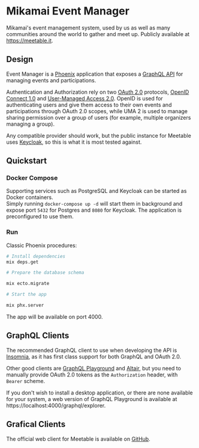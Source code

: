# Mikamai Event Manager

Mikamai's event management system, used by us as well as many communities around the world to gather and meet up. Publicly available at https://meetable.it.

## Design

Event Manager is a [Phoenix](http://www.phoenixframework.org/) application that exposes a [GraphQL API](https://graphql.org/) for managing events and participations.

Authentication and Authorization rely on two [OAuth 2.0](https://auth0.com/docs/protocols/oauth2) protocols, [OpenID Connect 1.0](https://auth0.com/docs/protocols/oidc) and [User-Managed Access 2.0](https://wso2.com/library/article/2018/12/a-quick-guide-to-user-managed-access-2-0/). OpenID is used for authenticating users and give them access to their own events and participations through OAuth 2.0 scopes, while UMA 2 is used to manage sharing permission over a group of users (for example, multiple organizers managing a group).

Any compatible provider should work, but the public instance for Meetable uses [Keycloak](https://www.keycloak.org/), so this is what it is most tested against.

## Quickstart

### Docker Compose

Supporting services such as PostgreSQL and Keycloak can be started as Docker containers.  
Simply running `docker-compose up -d` will start them in background and expose port `5432` for Postgres and `8080` for Keycloak. The application is preconfigured to use them.

### Run

Classic Phoenix procedures:

```bash
# Install dependencies
mix deps.get

# Prepare the database schema

mix ecto.migrate

# Start the app

mix phx.server
```

The app will be available on port 4000.

## GraphQL Clients

The recommended GraphQL client to use when developing the API is [Insomnia](http://insomnia.rest), as it has first class support for both GraphQL and OAuth 2.0.

Other good clients are [GraphQL Playground](https://github.com/prisma-labs/graphql-playground) and [Altair](https://altair.sirmuel.design/), but you need to manually provide OAuth 2.0 tokens as the `Authorization` header, with `Bearer` scheme.

If you don't wish to install a desktop application, or there are none available for your system, a web version of GraphQL Playground is available at https://localhost:4000/graphql/explorer.

## Grafical Clients

The official web client for Meetable is available on [GitHub](https://github.com/mikamai/event-manager-frontend).

